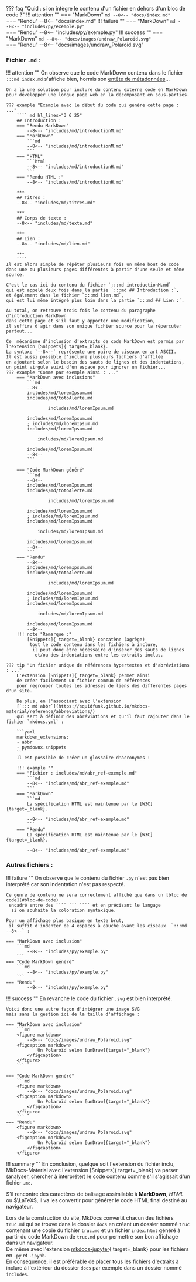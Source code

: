 ??? faq "Quid : si on intègre le contenu d'un fichier en dehors d'un bloc de code ?"
    !!! attention ""
        === "MarkDown"
            ```md
            --8<-- "docs/index.md" 
            ```        
        === "Rendu"
            --8<-- "docs/index.md"
    !!! failure ""
        === "MarkDown"
            ```md
            --8<-- "includes/py/exemple.py" 
            ```        
        === "Rendu"
            --8<-- "includes/py/exemple.py"
    !!! success ""
        === "MarkDown"
            ```md
            --8<-- "docs/images/undraw_Polaroid.svg" 
            ```        
        === "Rendu"
            --8<-- "docs/images/undraw_Polaroid.svg"

### Fichier `.md` :
!!! attention ""
    On observe que le code MarkDown contenu dans le fichier `:::md index.md`
    s'affiche bien, hormis son [entête de métadonnées](https://squidfunk.github.io/mkdocs-material/setup/setting-up-navigation/#hiding-the-sidebars)...

    On a là une solution pour inclure du contenu externe codé en MarkDown
    pour développer une longue page web en la décomposant en sous-parties.  

    ??? example "Exemple avec le début du code qui génère cette page : ..."
        ```` md hl_lines="3 6 25"
        ## Introduction :
        === "Rendu MarkDown"
            --8<-- "includes/md/introductionM.md" 
        === "MarkDown"
            ```md
            --8<-- "includes/md/introductionM.md" 
            ```
        === "HTML"
            ```html
            --8<-- "includes/md/introductionH.md" 
            ```
        === "Rendu HTML :"
            --8<-- "includes/md/introductionH.md" 

        ***
        ## Titres :
        --8<-- "includes/md/titres.md" 

        ***
        ## Corps de texte :
        --8<-- "includes/md/texte.md" 

        ***
        ## Lien :
        --8<-- "includes/md/lien.md" 

        ***
        ````
    Il est alors simple de répéter plusieurs fois un même bout de code
    dans une ou plusieurs pages différentes à partir d'une seule et même source.

    C'est le cas ici du contenu du fichier `:::md introductionM.md`
    qui est appelé deux fois dans la partie `:::md ## Introduction :`,
    et également dans le fichier `:::md lien.md`,
    qui est lui même intégré plus loin dans la partie `:::md ## Lien :`.

    Au total, on retrouve trois fois le contenu du paragraphe d'introduction MarkDown
    dans cette page et s'il faut y apporter une modification,
    il suffira d'agir dans son unique fichier source pour la répercuter partout...

    Ce  mécanisme d'inclusion d'extraits de code MarkDown est permis par l'extension [Snippets]{ target=_blank}.
    La syntaxe `--8<--` représente une paire de ciseaux en art ASCII.
    Il est aussi possible d'inclure plusieurs fichiers d'affilée
    en ajoutant selon le besoin des sauts de lignes et des indentations,
    un point virgule suivi d'un espace pour ignorer un fichier...
    ??? example "Comme par exemple ainsi : ..."
        === "MarkDown avec inclusions"
            ```md
            --8<-- 
            includes/md/loremIpsum.md
            includes/md/totoAlerte.md

                    includes/md/loremIpsum.md

            includes/md/loremIpsum.md
            ; includes/md/loremIpsum.md
            includes/md/loremIpsum.md

                includes/md/loremIpsum.md

            includes/md/loremIpsum.md
            --8<-- 
            ```

        === "Code MarkDown généré"
            ```md
            --8<--
            includes/md/loremIpsum.md
            includes/md/totoAlerte.md

                    includes/md/loremIpsum.md

            includes/md/loremIpsum.md
            ; includes/md/loremIpsum.md
            includes/md/loremIpsum.md

                includes/md/loremIpsum.md

            includes/md/loremIpsum.md
            --8<--
            ```
        === "Rendu"
            --8<--
            includes/md/loremIpsum.md
            includes/md/totoAlerte.md

                    includes/md/loremIpsum.md

            includes/md/loremIpsum.md
            ; includes/md/loremIpsum.md
            includes/md/loremIpsum.md

                includes/md/loremIpsum.md

            includes/md/loremIpsum.md
            --8<--
        !!! note "Remarque :"
            [Snippets]{ target=_blank} concatène (agrège)
             tout le code contenu dans les fichiers à inclure,
              il peut donc être nécessaire d'insérer des sauts de lignes
               et/ou des indentations entre les extraits inclus.

    ??? tip "Un fichier unique de références hypertextes et d'abréviations : ..."
        L'extension [Snippets]{ target=_blank} permet ainsi
        de créer facilement un fichier commun de références
        pour regrouper toutes les adresses de liens des différentes pages d'un site.

        De plus, en l'associant avec l'extension
        [`::: md abbr`](https://squidfunk.github.io/mkdocs-material/reference/abbreviations/)
        qui sert à définir des abréviations et qu'il faut rajouter dans le fichier `mkdocs.yml` :

        ```yaml
        markdown_extensions:
        - abbr
        - pymdownx.snippets
        ```
        Il est possible de créer un glossaire d'acronymes :

        !!! example ""
        === "Fichier : includes/md/abr_ref-exemple.md"
            ```md
            --8<-- "includes/md/abr_ref-exemple.md"
            ```
        === "MarkDown"
            ```md
            La spécification HTML est maintenue par le [W3C]{target=_blank}.

            --8<-- "includes/md/abr_ref-exemple.md" 
            ```
        === "Rendu"
            La spécification HTML est maintenue par le [W3C]{target=_blank}.

            --8<-- "includes/md/abr_ref-exemple.md"

### Autres fichiers :
!!! failure ""
    On observe que le contenu du fichier `.py` n'est pas bien interprété
    car son indentation n'est pas respecté.

    Ce genre de contenu ne sera correctement affiché que dans un [bloc de code](#bloc-de-code)
     encadré entre des ```` ``` ```` et en précisant le langage
      si on souhaite la coloration syntaxique.

    Pour un affichage plus basique en texte brut,
     il suffit d'indenter de 4 espaces à gauche avant les ciseaux  `:::md --8<--` :

    === "MarkDown avec inclusion"
        ```md
            --8<-- "includes/py/exemple.py" 
        ```        
    === "Code MarkDown généré"
        ```md
            --8<-- "includes/py/exemple.py"
        ```
    === "Rendu"
            --8<-- "includes/py/exemple.py"
!!! success ""
    En revanche le code du fichier `.svg` est bien interprété.

    Voici donc une autre façon d'intégrer une image SVG
    mais sans la gestion ici de la taille d'affichage :

    === "MarkDown avec inclusion"
        ```md
        <figure markdown>
            --8<-- "docs/images/undraw_Polaroid.svg" 
        <figcaption markdown>
                Un Polaroïd selon [unDraw]{target="_blank"}
            </figcaption>
        </figure>
        ```

    === "Code MarkDown généré"
        ```md
        <figure markdown>
            --8<-- "docs/images/undraw_Polaroid.svg"
        <figcaption markdown>
                Un Polaroïd selon [unDraw]{target="_blank"}
            </figcaption>
        </figure>
        ```
    === "Rendu"
        <figure markdown>
            --8<-- "docs/images/undraw_Polaroid.svg"
        <figcaption markdown>
                Un Polaroïd selon [unDraw]{target="_blank"}
            </figcaption>
        </figure>

!!! summary ""
En conclusion, quelque soit l'extension du fichier inclu, MkDocs-Material avec l'extension [Snippets]{ target=_blank} va parser (analyser, chercher à interpréter) le code contenu comme s'il s'agissait d'un fichier `.md`.

S'il rencontre des caractères de balisage assimilable à **MarkDown**, <em>HTML</em> ou $\LaTeX$, il va les convertir pour générer le code HTML final destiné au navigateur.

Lors de la construction du site, MkDocs convertit chacun des fichiers `truc.md` qui se trouve dans le dossier `docs` en créant un dossier nommé `truc` contenant une copie du fichier `truc.md` et un fichier `index.html` généré à partir du code MarkDown de `truc.md` pour permettre son bon affichage dans un navigateur.  
De même avec l'extension [mkdocs-jupyter](https://github.com/danielfrg/mkdocs-jupyter){ target=_blank} pour les fichiers en `.py` et `.ipynb`.  
En conséquence, il est préférable de placer tous les fichiers d'extraits à inclure à l'extérieur du dossier `docs` par exemple dans un dossier nommé `includes`.
